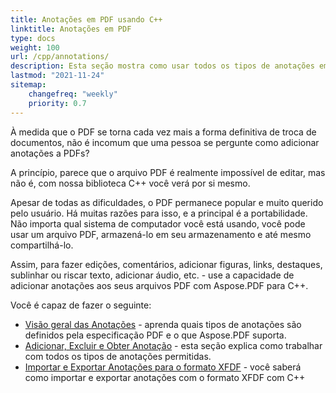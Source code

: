 ```yaml
---
title: Anotações em PDF usando C++
linktitle: Anotações em PDF
type: docs
weight: 100
url: /cpp/annotations/
description: Esta seção mostra como usar todos os tipos de anotações em seu arquivo PDF com a biblioteca Aspose.PDF. Aprenda a desenhar, abrir ou adicionar uma anotação em C++
lastmod: "2021-11-24"
sitemap:
    changefreq: "weekly"
    priority: 0.7
---
```


À medida que o PDF se torna cada vez mais a forma definitiva de troca de documentos, não é incomum que uma pessoa se pergunte como adicionar anotações a PDFs?

A princípio, parece que o arquivo PDF é realmente impossível de editar, mas não é, com nossa biblioteca C++ você verá por si mesmo.

Apesar de todas as dificuldades, o PDF permanece popular e muito querido pelo usuário. Há muitas razões para isso, e a principal é a portabilidade. Não importa qual sistema de computador você está usando, você pode usar um arquivo PDF, armazená-lo em seu armazenamento e até mesmo compartilhá-lo.

Assim, para fazer edições, comentários, adicionar figuras, links, destaques, sublinhar ou riscar texto, adicionar áudio, etc. - use a capacidade de adicionar anotações aos seus arquivos PDF com Aspose.PDF para C++.

Você é capaz de fazer o seguinte:

- [Visão geral das Anotações](/pdf/cpp/overview-of-annotations/) - aprenda quais tipos de anotações são definidos pela especificação PDF e o que Aspose.PDF suporta.
- [Adicionar, Excluir e Obter Anotação](/pdf/cpp/add-delete-and-get-annotation/) - esta seção explica como trabalhar com todos os tipos de anotações permitidas.
- [Importar e Exportar Anotações para o formato XFDF](/pdf/cpp/import-export-xfdf/) - você saberá como importar e exportar anotações com o formato XFDF com C++